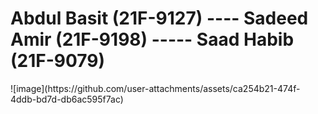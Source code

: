 <h1>Abdul Basit (21F-9127)   ----   Sadeed Amir (21F-9198)   -----  Saad Habib (21F-9079)</h1>
![image](https://github.com/user-attachments/assets/ca254b21-474f-4ddb-bd7d-db6ac595f7ac)
